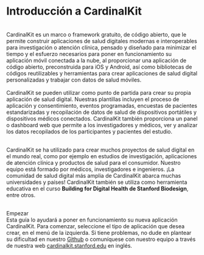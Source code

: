 <h1>Introducción a CardinalKit</h1><br/>
CardinalKit es un marco o framework gratuito, de código abierto, que le permite construir aplicaciones de salud digitales modernas e interoperables para investigación o atención clínica, pensado y diseñado para minimizar el tiempo y el esfuerzo necesarios para poner en funcionamiento su aplicación móvil conectada a la nube, al proporcionar una aplicación de código abierto, preconstruida para iOS y Android, así como bibliotecas de códigos reutilizables y herramientas para crear aplicaciones de salud digital personalizadas y trabajar con datos de salud móviles.<br /><br />
CardinalKit se pueden utilizar como punto de partida para crear su propia aplicación de salud digital. Nuestras plantillas incluyen el proceso de aplicación y consentimiento, eventos programadas, encuestas de pacientes estandarizadas y recopilación de datos de salud de dispositivos portátiles y dispositivos médicos conectados. CardinalKit también proporciona un panel o dashboard web que permite a los investigadores y médicos, ver y analizar los datos recopilados de los participantes y pacientes del estudio.<br /><br />

CardinalKit se ha utilizado para crear muchos proyectos de salud digital en el mundo real, como por ejemplo en estudios de investigación, aplicaciones de atención clínica y productos de salud para el consumidor. Nuestro equipo está formado por médicos, investigadores e ingenieros. ¡La comunidad de salud digital más amplia de CardinalKit abarca muchas universidades y países! CardinalKit también se utiliza como herramienta educativa en el curso <b>Building for Digital Health de Stanford Biodesign</b>, entre otros.<br /><br />

Empezar<br />
Esta guía lo ayudará a poner en funcionamiento su nueva aplicación CardinalKit. Para comenzar, seleccione el tipo de aplicación que desea crear, en el menú de la izquierda. Si tiene problemas, no dude en plantear su dificultad en nuestro <a href="https://github.com/cardinalkit" target="_blank">Github</a> o comuníquese con nuestro equipo a través de nuestra web <a href="https://cardinalkit.sites.stanford.edu" target="_blank">cardinalkit.stanford.edu</a> en inglés.

